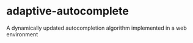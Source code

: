 # adaptive-autocomplete
A dynamically updated autocompletion algorithm implemented in a web environment
